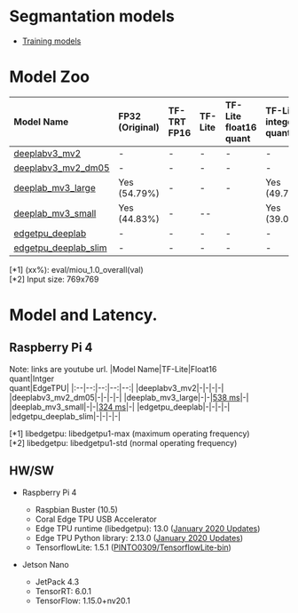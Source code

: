# Segmantation models

- [Training models](g3doc/how_to_training_models.md)

# Model Zoo
|Model Name|FP32<br>(Original)|TF-TRT FP16|TF-Lite|TF-Lite<br>float16<br>quant|TF-Lite<br>integer<br>quant|TF-Lite<br>EdgeTPU|
|:--|:--|:--|:--|:--|:--|:--|
|[deeplabv3_mv2]()|-|-|-|-|-|-|
|[deeplabv3_mv2_dm05]()|-|-|-|-|-|-|
|[deeplab_mv3_large]()|Yes<br>(54.79%)|-|-|-|Yes<br>(49.73%)|No|
|[deeplab_mv3_small]()|Yes<br>(44.83%)|-|--||Yes<br>(39.05%)|No|
|[edgetpu_deeplab]()|-|-|-|-|-|-|
|[edgetpu_deeplab_slim]()|-|-|-|-|-|-|

[*1] (xx%): eval/miou_1.0_overall(val)  
[*2] Input size: 769x769

# Model and Latency.

## Raspberry Pi 4 
Note: links are youtube url.
|Model Name|TF-Lite|Float16<br>quant|Intger<br>quant|EdgeTPU|
|:--|--:|--:|--:|--:|
|deeplabv3_mv2|-|-|-|-|
|deeplabv3_mv2_dm05|-|-|-|-|
|deeplab_mv3_large|-|-|[538 ms](https://youtu.be/3VymTQIeTJE)|-|
|deeplab_mv3_small|-|-|[324 ms](https://youtu.be/cuWKttGEVyc)|-|
|edgetpu_deeplab|-|-|-|-|
|edgetpu_deeplab_slim|-|-|-|-|

[*1] libedgetpu: libedgetpu1-max (maximum operating frequency)<br>
[*2] libedgetpu: libedgetpu1-std (normal operating frequency)<br>

## HW/SW
- Raspberry Pi 4
    - Raspbian Buster (10.5)
    - Coral Edge TPU USB Accelerator 
    - Edge TPU runtime (libedgetpu): 13.0 ([January 2020 Updates](https://coral.ai/news/updates-01-2020/))
    - Edge TPU Python library: 2.13.0 ([January 2020 Updates](https://coral.ai/news/updates-01-2020/))
    - TensorflowLite: 1.5.1 ([PINTO0309/TensorflowLite-bin](https://github.com/PINTO0309/TensorflowLite-bin))

- Jetson Nano
    - JetPack 4.3
    - TensorRT: 6.0.1
    - TensorFlow: 1.15.0+nv20.1